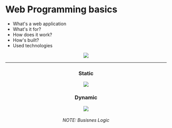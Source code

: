 # Web Programming basics

- What's a web application
- What's it for?
- How does it work?
- How's built?
- Used technologies

<div align="center">

<img src="https://dotnettutorials.net/wp-content/uploads/2020/09/word-image-96.png">

---

### Static

<img src="https://developer.mozilla.org/en-US/docs/Learn_web_development/Extensions/Server-side/First_steps/Introduction/basic_static_app_server.png">

### Dynamic

<img src="https://developer.mozilla.org/en-US/docs/Learn_web_development/Extensions/Server-side/First_steps/Introduction/web_application_with_html_and_steps.png">

###### NOTE: Busisnes Logic
</div>



